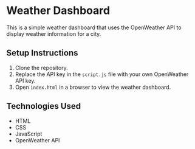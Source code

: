 # Weather Dashboard

This is a simple weather dashboard that uses the OpenWeather API to display weather information for a city.

## Setup Instructions

1. Clone the repository.
2. Replace the API key in the `script.js` file with your own OpenWeather API key.
3. Open `index.html` in a browser to view the weather dashboard.

## Technologies Used
- HTML
- CSS
- JavaScript
- OpenWeather API


